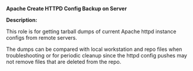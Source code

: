 **Apache Create HTTPD Config Backup on Server**

**Description:**

This role is for getting tarball dumps of current Apache httpd instance configs from remote servers.

The dumps can be compared with local workstation and repo files when troubleshooting or for periodic cleanup
since the httpd config pushes may not remove files that are deleted from the repo. 